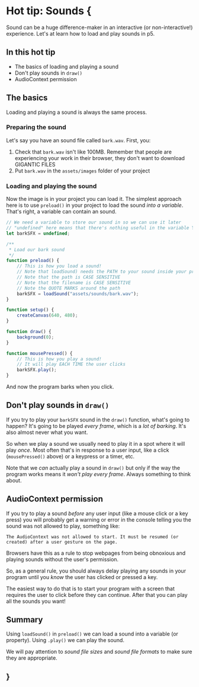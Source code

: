 # Hot tip: Sounds {
    
Sound can be a huge difference-maker in an interactive (or non-interactive!) experience. Let's at learn how to load and play sounds in p5.
    
## In this hot tip

- The basics of loading and playing a sound
- Don't play sounds in `draw()`
- AudioContext permission
    
## The basics
  
Loading and playing a sound is always the same process.

### Preparing the sound

Let's say you have an sound file called `bark.wav`. First, you:

1. Check that `bark.wav` isn't like 100MB. Remember that people are experiencing your work in their browser, they don't want to download GIGANTIC FILES
2. Put `bark.wav` in the `assets/images` folder of your project

### Loading and playing the sound

Now the image is in your project you can load it. The simplest approach here is to use `preload()` in your project to load the sound *into a variable*. That's right, a variable can contain an sound.

```javascript
// We need a variable to store our sound in so we can use it later
// "undefined" here means that there's nothing useful in the variable YET.
let barkSFX = undefined;

/**
 * Load our bark sound
 */
function preload() {
    // This is how you load a sound!
    // Note that loadSound) needs the PATH to your sound inside your project
    // Note that the path is CASE SENSITIVE
    // Note that the filename is CASE SENSITIVE
    // Note the QUOTE MARKS around the path
    barkSFX = loadSound("assets/sounds/bark.wav");
}

function setup() {
    createCanvas(640, 480);
}

function draw() {
    background(0);
}

function mousePressed() {
    // This is how you play a sound!
    // It will play EACH TIME the user clicks
    barkSFX.play();
}
```

And now the program barks when you click.

## Don't play sounds in `draw()`

If you try to play your `barkSFX` sound in the `draw()` function, what's going to happen? It's going to be played *every frame*, which is a *lot of barking*. It's also almost never what you want.

So when we play a sound we usually need to play it in a spot where it will play *once*. Most often that's in response to a user input, like a click (`mousePressed()` above) or a keypress or a timer, etc.

Note that we *can* actually play a sound in `draw()` but only if the way the program works means it *won't play every frame*. Always something to think about.

## AudioContext permission

If you try to play a sound *before* any user input (like a mouse click or a key press) you will probably get a warning or error in the console telling you the sound was not allowed to play, something like:

```
The AudioContext was not allowed to start. It must be resumed (or created) after a user gesture on the page.
```

Browsers have this as a rule to stop webpages from being obnoxious and playing sounds without the user's permission.

So, as a general rule, you should always delay playing any sounds in your program until you *know* the user has clicked or pressed a key.

The easiest way to do that is to start your program with a screen that requires the user to click before they can continue. After that you can play all the sounds you want!

## Summary

Using `loadSound()` in `preload()` we can load a sound into a variable (or property). Using `.play()` we can play the sound.

We will pay attention to *sound file sizes* and *sound file formats* to make sure they are appropriate.
    
## }